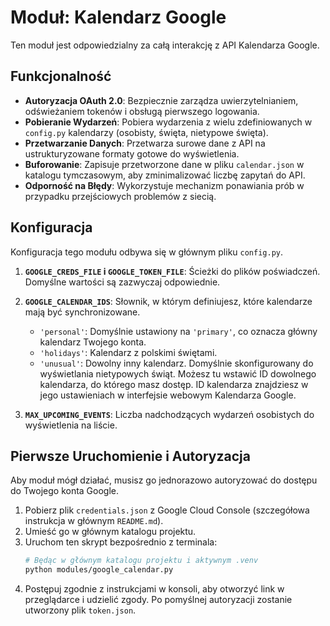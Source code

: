 # Moduł: Kalendarz Google

Ten moduł jest odpowiedzialny za całą interakcję z API Kalendarza Google.

## Funkcjonalność

- **Autoryzacja OAuth 2.0**: Bezpiecznie zarządza uwierzytelnianiem, odświeżaniem tokenów i obsługą pierwszego logowania.
- **Pobieranie Wydarzeń**: Pobiera wydarzenia z wielu zdefiniowanych w `config.py` kalendarzy (osobisty, święta, nietypowe święta).
- **Przetwarzanie Danych**: Przetwarza surowe dane z API na ustrukturyzowane formaty gotowe do wyświetlenia.
- **Buforowanie**: Zapisuje przetworzone dane w pliku `calendar.json` w katalogu tymczasowym, aby zminimalizować liczbę zapytań do API.
- **Odporność na Błędy**: Wykorzystuje mechanizm ponawiania prób w przypadku przejściowych problemów z siecią.

## Konfiguracja

Konfiguracja tego modułu odbywa się w głównym pliku `config.py`.

1.  **`GOOGLE_CREDS_FILE` i `GOOGLE_TOKEN_FILE`**: Ścieżki do plików poświadczeń. Domyślne wartości są zazwyczaj odpowiednie.

2.  **`GOOGLE_CALENDAR_IDS`**: Słownik, w którym definiujesz, które kalendarze mają być synchronizowane.
    - `'personal'`: Domyślnie ustawiony na `'primary'`, co oznacza główny kalendarz Twojego konta.
    - `'holidays'`: Kalendarz z polskimi świętami.
    - `'unusual'`: Dowolny inny kalendarz. Domyślnie skonfigurowany do wyświetlania nietypowych świąt. Możesz tu wstawić ID dowolnego kalendarza, do którego masz dostęp. ID kalendarza znajdziesz w jego ustawieniach w interfejsie webowym Kalendarza Google.

3.  **`MAX_UPCOMING_EVENTS`**: Liczba nadchodzących wydarzeń osobistych do wyświetlenia na liście.

## Pierwsze Uruchomienie i Autoryzacja

Aby moduł mógł działać, musisz go jednorazowo autoryzować do dostępu do Twojego konta Google.

1.  Pobierz plik `credentials.json` z Google Cloud Console (szczegółowa instrukcja w głównym `README.md`).
2.  Umieść go w głównym katalogu projektu.
3.  Uruchom ten skrypt bezpośrednio z terminala:
    ```bash
    # Będąc w głównym katalogu projektu i aktywnym .venv
    python modules/google_calendar.py
    ```
4.  Postępuj zgodnie z instrukcjami w konsoli, aby otworzyć link w przeglądarce i udzielić zgody. Po pomyślnej autoryzacji zostanie utworzony plik `token.json`.
